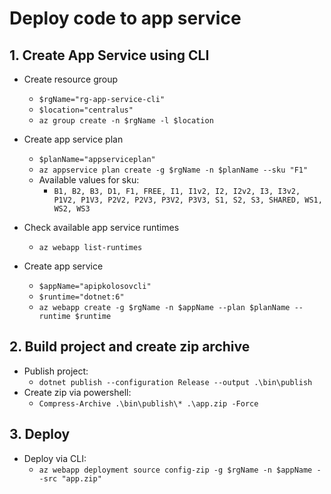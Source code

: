 ﻿# Deploy code to app service

## 1. Create App Service using CLI

- Create resource group
  - `$rgName="rg-app-service-cli"`
  - `$location="centralus"`
  - `az group create -n $rgName -l $location`

- Create app service plan
  - `$planName="appserviceplan"`
  - `az appservice plan create -g $rgName -n $planName --sku "F1"`
  - Available values for sku:
    - `B1, B2, B3, D1, F1, FREE, I1, I1v2, I2, I2v2, I3, I3v2, P1V2, P1V3, P2V2, P2V3, P3V2, P3V3, S1, S2, S3, SHARED, WS1, WS2, WS3`

- Check available app service runtimes
  - `az webapp list-runtimes`

- Create app service
  - `$appName="apipkolosovcli"`
  - `$runtime="dotnet:6"`
  - `az webapp create -g $rgName -n $appName --plan $planName --runtime $runtime`

## 2. Build project and create zip archive

- Publish project:
  - `dotnet publish --configuration Release --output .\bin\publish`
- Create zip via powershell:
  - `Compress-Archive .\bin\publish\* .\app.zip -Force`

## 3. Deploy

- Deploy via CLI:
  - `az webapp deployment source config-zip -g $rgName -n $appName --src "app.zip"`